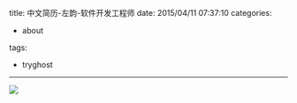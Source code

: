 title: 中文简历-左韵-软件开发工程师
date: 2015/04/11 07:37:10
categories:

 - about 


tags:

- tryghost

---

![](https://dn-zuoyun.qbox.me/image/0/56/b21f081b66642c2c7b07acf72f320.png)



